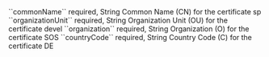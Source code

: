 <tr>
<td>``commonName``</td>
<td>required, String</td>
<td>Common Name (CN) for the certificate</td>
<td>sp</td>
<td></td>
</tr>
<tr>
<td>``organizationUnit``</td>
<td>required, String</td>
<td>Organization Unit (OU) for the certificate</td>
<td>devel</td>
<td></td>
</tr>
<tr>
<td>``organization``</td>
<td>required, String</td>
<td>Organization (O) for the certificate</td>
<td>SOS</td>
<td></td>
</tr>
<tr>
<td>``countryCode``</td>
<td>required, String</td>
<td>Country Code (C) for the certificate</td>
<td>DE</td>
<td></td>
</tr>
